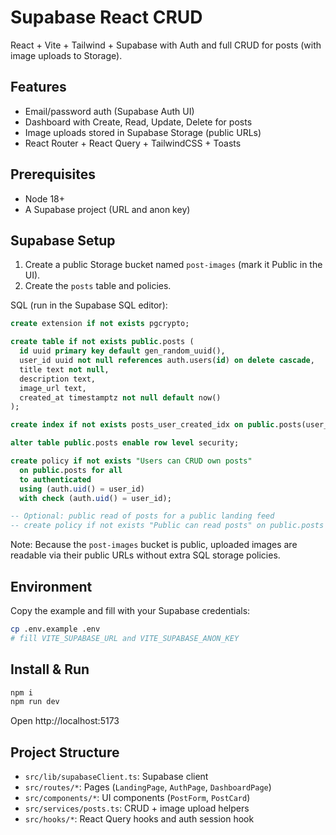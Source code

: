# Supabase React CRUD

React + Vite + Tailwind + Supabase with Auth and full CRUD for posts (with image uploads to Storage).

## Features
- Email/password auth (Supabase Auth UI)
- Dashboard with Create, Read, Update, Delete for posts
- Image uploads stored in Supabase Storage (public URLs)
- React Router + React Query + TailwindCSS + Toasts

## Prerequisites
- Node 18+
- A Supabase project (URL and anon key)

## Supabase Setup
1) Create a public Storage bucket named `post-images` (mark it Public in the UI).
2) Create the `posts` table and policies.

SQL (run in the Supabase SQL editor):
```sql
create extension if not exists pgcrypto;

create table if not exists public.posts (
  id uuid primary key default gen_random_uuid(),
  user_id uuid not null references auth.users(id) on delete cascade,
  title text not null,
  description text,
  image_url text,
  created_at timestamptz not null default now()
);

create index if not exists posts_user_created_idx on public.posts(user_id, created_at desc);

alter table public.posts enable row level security;

create policy if not exists "Users can CRUD own posts"
  on public.posts for all
  to authenticated
  using (auth.uid() = user_id)
  with check (auth.uid() = user_id);

-- Optional: public read of posts for a public landing feed
-- create policy if not exists "Public can read posts" on public.posts for select using (true);
```

Note: Because the `post-images` bucket is public, uploaded images are readable via their public URLs without extra SQL storage policies.

## Environment
Copy the example and fill with your Supabase credentials:
```bash
cp .env.example .env
# fill VITE_SUPABASE_URL and VITE_SUPABASE_ANON_KEY
```

## Install & Run
```bash
npm i
npm run dev
```

Open http://localhost:5173

## Project Structure
- `src/lib/supabaseClient.ts`: Supabase client
- `src/routes/*`: Pages (`LandingPage`, `AuthPage`, `DashboardPage`)
- `src/components/*`: UI components (`PostForm`, `PostCard`)
- `src/services/posts.ts`: CRUD + image upload helpers
- `src/hooks/*`: React Query hooks and auth session hook